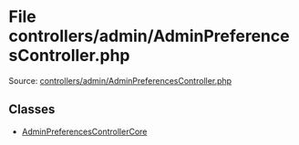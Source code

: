 File controllers/admin/AdminPreferencesController.php
=========

Source: [controllers/admin/AdminPreferencesController.php](https://github.com/PrestaShop/PrestaShop/blob/1.5.6.1/controllers/admin/AdminPreferencesController.php)


Classes
-------

* [AdminPreferencesControllerCore](class.AdminPreferencesControllerCore.md)

